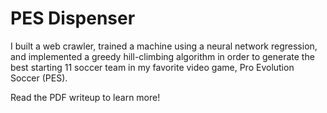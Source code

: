 # PES Dispenser

I built a web crawler, trained a machine using a neural network regression, and implemented a greedy hill-climbing algorithm in order to generate the best starting 11 soccer team in my favorite video game, Pro Evolution Soccer (PES).

Read the PDF writeup to learn more!
